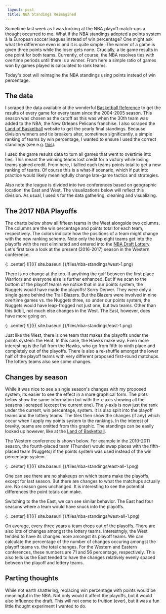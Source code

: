 ```yaml
---
 layout: post
 title: NBA Standings Reimagined
---
```



Sometime last week as I was looking at the NBA playoff match-ups a thought occurred to me. What if the NBA standings adopted a points system á la European soccer leagues instead of win percentage? One might ask what the difference even is and it is quite simple. The winner of a game is given three points while the loser gets none. Crucially, a tie game results in one point for both teams. Currently, of course, the NBA resolves ties with overtime periods until there is a winner. From here a simple ratio of games won by games played is calculated to rank teams.

Today's post will reimagine the NBA standings using points instead of win percentage.

The data
--------

I scraped the data available at the wonderful [Basketball Reference](http://www.basketball-reference.com/) to get the results of every game for every team since the 2004-2005 season. This season was chosen as the cutoff as this was when the 30th team was added to the NBA, the New Orleans Pelicans franchise. I also scraped the [Land of Basketball](http://www.landofbasketball.com/nba_year_by_year.htm) website to get the yearly final standings. Because division winners and tie breakers alter, sometimes significantly, a simple ranking of teams by win percentage, I wanted to ensure I used the correct standings (see e.g. [this](https://en.wikipedia.org/wiki/NBA_playoffs#2006_NBA_playoffs_controversy)).

I used the game results data to turn all games that went to overtime into ties. This meant the winning teams lost credit for a victory while losing teams gained credit. From here, I tallied each teams points total to get a new ranking of teams. Of course this is a what-if scenario, which if put into practice would likely meaningfully change late-game tactics and strategies.

Also note the league is divided into two conferences based on geographic location: the East and West. The visualizations below will reflect this division. As usual, I used `R` for the data gathering, cleaning and visualizing.

The 2017 NBA Playoffs
---------------------

The charts below show all fifteen teams in the West alongside two columns. The columns are the win percentage and points total for each team, respectively. The colors indicate how the positions of a team might change with the new ranking scheme. Note only the top eight teams get into the playoffs with the rest eliminated and entered into the [NBA Draft Lottery](https://en.wikipedia.org/wiki/NBA_draft_lottery). Let's first take a look at the present (2016-2017) season in the Western conference.

{: .center}
![]({{ site.baseurl }}/files/nba-standings/west-1.png)

There is no change at the top. If anything the gulf between the first place Warriors and everyone else is further enhanced. But if we scan to the bottom of the playoff teams we notice that in our points system, the Nuggets would have made the playoffs! Sorry Denver. They were only a single game behind the Trail Blazers. But the Blazers were involved in nine overtime games vs. the Nuggets three, so under our points system, the Nuggets would have leap-frogged not just one, but two teams. Other than this tidbit, not much else changes in the West. The East, however, does have more going on.

{: .center}
![]({{ site.baseurl }}/files/nba-standings/east-1.png)

Just like the West, there is one team that makes the playoffs under the points system: the Heat. In this case, the Hawks make way. Even more interesting is the fall from the Hawks, who go from fifth to ninth place and completely out of the playoffs. There is also a re-shuffle amongst the lower half of the playoff teams with very different proposed first-round matchups. The lottery teams also see some changes.

Changes by season
-----------------

While it was nice to see a single season's changes with my proposed system, its easier to see the effect in a more graphical form. The plots below show the same information but with the x-axis showing all the seasons I scraped (except the current one). The y-axis is now just the rank under the current, win percentage, system. It is also split into the playoff teams and the lottery teams. The tiles then show the changes (if any) which occur when I apply my points system to the rankings. In the interest of brevity, teams are omitted from this graphic. The standings can be easily looked up however, like at the [Land of Basketball](http://www.landofbasketball.com/nba_year_by_year.htm).

The Western conference is shown below. For example in the 2010-2011 season, the fourth-placed team (Thunder) would swap places with the fifth-placed team (Nuggets) if the points system was used instead of the win percentage system.

{: .center}
![]({{ site.baseurl }}/files/nba-standings/east-all-1.png)

One can see there are no shakeups on which teams make the playoffs, except for last season. But there are changes to what the matchups actually are. No season goes unchanged. It is interesting to see the potential differences the point totals can make.

Switching to the the East, we can see similar behavior. The East had four seasons where a team would have snuck into the playoffs.

{: .center}
![]({{ site.baseurl }}/files/nba-standings/west-all-1.png)

On average, every three years a team drops out of the playoffs. There are also lots of changes amongst the lottery teams. Interestngly, the West tended to have its changes more amongst its playoff teams. We can calculate the percentage of the number of changes occuring amongst the playoff teams vs. the total changes. For the Western and Eastern conferences, these numbers are 71 and 56 percentage, respectively. This also tells us the East tended to have the changes relatively evenly spaced between the playoff and lottery teams.

Parting thoughts
----------------

While not earth shattering, replacing win percentage with points would be meaningful in the NBA. Not only would it affect the playoffs, but it would also influence the draft. This will not come to fruition (ever), but it was a fun little thought experiment I wanted to do.
